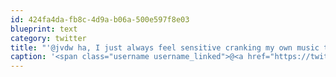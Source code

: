 ```yaml
---
id: 424fa4da-fb8c-4d9a-b06a-500e597f8e03
blueprint: text
category: twitter
title: "'@jvdw ha, I just always feel sensitive cranking my own music to ridiculous proportions with others around. Dance party on Monday!"
caption: '<span class="username username_linked">@<a href="https://twitter.com/jvdw" title="John van der Woude">jvdw</a></span> ha, I just always feel sensitive cranking my own music to ridiculous proportions with others around. Dance party on Monday!'
---
```

